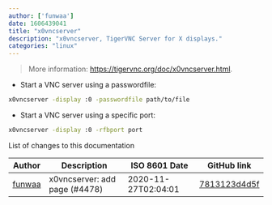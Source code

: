 ```yaml
---
author: ['funwaa']
date: 1606439041
title: "x0vncserver"
description: "x0vncserver, TigerVNC Server for X displays."
categories: "linux"
---
```

> More information: <https://tigervnc.org/doc/x0vncserver.html>.

- Start a VNC server using a passwordfile:

```bash
x0vncserver -display :0 -passwordfile path/to/file
```

- Start a VNC server using a specific port:

```bash
x0vncserver -display :0 -rfbport port
```
List of changes to this documentation


Author | Description | ISO 8601 Date | GitHub link
------|-----|-----|-----
[funwaa](mailto:56044926+funwaa@users.noreply.github.com) | x0vncserver: add page (#4478) | 2020-11-27T02:04:01 | [7813123d4d5f](https://github.com/tldr-pages/tldr/commit/7813123d4d5f61ff932089b655fdc6bb4c0ee936)

